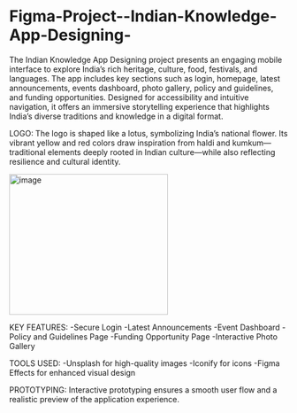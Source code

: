 # Figma-Project--Indian-Knowledge-App-Designing-
The Indian Knowledge App Designing project presents an engaging mobile interface to explore India’s rich heritage, culture, food, festivals, and languages. The app includes key sections such as login, homepage, latest announcements, events dashboard, photo gallery, policy and guidelines, and funding opportunities. Designed for accessibility and intuitive navigation, it offers an immersive storytelling experience that highlights India’s diverse traditions and knowledge in a digital format.

LOGO:
The logo is shaped like a lotus, symbolizing India’s national flower. Its vibrant yellow and red colors draw inspiration from haldi and kumkum—traditional elements deeply rooted in Indian culture—while also reflecting resilience and cultural identity.

  <img width="287" height="254" alt="image" src="https://github.com/user-attachments/assets/021db56f-e014-4178-b7c7-34a71f380ada" />


KEY FEATURES:
  -Secure Login
  -Latest Announcements
  -Event Dashboard
  -Policy and Guidelines Page
  -Funding Opportunity Page
  -Interactive Photo Gallery

TOOLS USED:
  -Unsplash for high-quality images
  -Iconify for icons
  -Figma Effects for enhanced visual design

PROTOTYPING:
Interactive prototyping ensures a smooth user flow and a realistic preview of the application experience.
